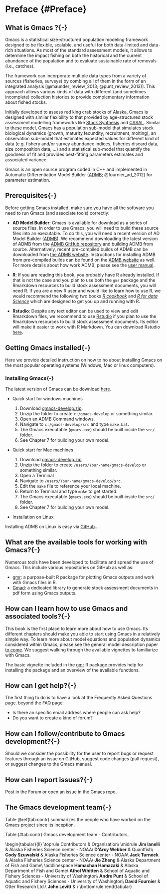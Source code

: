 # Preface {#Preface}

## What is Gmacs ?{-}

Gmacs is a statistical size-structured population modeling framework designed to be flexible, scalable, and useful for both data-limited and data-rich situations. As most of the standard assessment models, it allows to determine the impact fishing on both the historical and the current abundance of the population and to evaluate sustainable rate of removals (i.e., catches).

The framework can incorporate multiple data types from a variety of sources (fisheries, surveys) by combing all of them in the form of an integrated analysis [@maunder_review_2013; @punt_review_2013)]. This approach allows various kinds of data with different (and sometimes incomplete) collection histories to provide complementary information about fished stocks.

Initially developed to assess red king crab stocks of Alaska, Gmacs is designed with similar flexibility to that provided by age-structured stock assessment modelling frameworks like [Stock Synthesis](https://vlab.noaa.gov/web/stock-synthesis) and [CASAL](https://niwa.co.nz/fisheries/tools-resources/casal). Similar to these model, Gmacs has a population sub-model that simulates stock biological dynamics (growth, maturity,fecundity, recruitment, molting), an observation sub-model that estimates expected values for different kind of data (e.g. fishery and/or survey abundance indices, fisheries discard data, size composition data, ...) and a statistical sub-model that quantify the goodness of fit and provides best-fitting parameters estimates and associated variance.

Gmacs is an open source program coded in C++ and implemented in Automatic Differentiation Model Builder ([ADMB](http://www.admb-project.org/); @fournier_ad_2012) for parameter estimation.


## Prerequisites{-}

Before getting Gmacs installed, make sure you have all the software you need to run Gmacs (and associate tools) correctly:

+ __AD Model Builder__: Gmacs is available for download as a series of source files. In order to use Gmacs, you will need to build these source files into an executable. To do this, you will need a recent version of AD Model Builder ([ADMB](http://www.admb-project.org/)). We recommend downloading the latest version of ADMB from the [ADMB GitHub repository](https://github.com/admb-project/admb) and building ADMB from source. Alternatively, recent pre-compiled builds of ADMB can be downloaded from [the ADMB website](http://www.admb-project.org/downloads/). Instructions for installing ADMB from pre-compiled builds can be found on the [ADMB website](http://www.admb-project.org/docs/install/) as well. For more details about how work ADMB, please see the [user manual](http://www.admb-project.org/docs/manuals/).

+ __R__: If you are reading this book, you probably have R already installed. If that is not the case and you plan to use both the `gmr` package and the Rmarkdown resources to build stock assessment documents, you will need R. If you are a new R user and would like to learn how to use R, we would recommend the following two books [_R cookbook_](https://rc2e.com/index.html) and [_R for data Science_](https://r4ds.had.co.nz/) which are designed to get you up and running with R.

+ __Rstudio__: Despite any text editor can be used to view and edit Rmarkdown files, we recommend to use [Rstudio](https://www.rstudio.com/) if you plan to use the Rmarkdown resources to build stock assessment documents. Its editor will make it easier to work with R Markdown. You can download Rstudio [here](https://www.rstudio.com/products/rstudio/download/).

## Getting Gmacs installed{-}

Here we provide detailed instruction on how to ho about installing Gmacs on the most popular operating systems (Windows, Mac or linux computers).

### Installing Gmacs{-}

The latest version of Gmacs can be download [here](). 

  - Quick start for windows machines
    1. Download [gmacs-develop.zip](https://github.com/seacode/gmacs/archive/develop.zip).
    2. Unzip the folder to create `c:/gmacs-develop` or something similar.
    3. Open an ADMB Command windows.
    4. Navigate to `c:/gmacs-develop/src` and type `make.bat`.
    5. The Gmacs executable (`gmacs.exe`) should be built inside the `src/` folder.
    6. See Chapter 7 for building your own model.
    
  - Quick start for Mac machines
    1. Download [gmacs-develop.zip](https://github.com/seacode/gmacs/archive/develop.zip).
    2. Unzip the folder to create `/users/Your-name/gmacs-develop` or something similar.
    3. Open a Terminal
    4. Navigate to `/users/Your-name/gmacs-develop/src`.
    5. Edit the `make` file to reference your local machine.
    6. Return to Terminal and type `make` to get started.
    7. The Gmacs executable (`gmacs.exe`) should be built inside the `src/` folder.
    8. See Chapter 7 for building your own model.
  
  - Installation on Linux

Installing ADMB on Linux is easy via [GitHub](https://github.com/)....


## What are the available tools for working with Gmacs?{-}

Numerous tools have been developed to facilitate and spread the use of Gmacs. This include various repositories on GitHub as well as:

  - [gmr](https://github.com/seacode/gmacs/tree/develop/gmr): a purpose-built R package for plotting Gmacs outputs and work with Gmacs files in R.
  - [Gmad](): a dedicated library to generate stock assessment documents in pdf form using Gmacs outputs.

## How can I learn how to use Gmacs and associated tools?{-}

This book is the first place to learn more about how to use Gmacs. Its different chapters should make you able to start using Gmacs in a relatively simple way. To learn more about model equations and population dynamics considered within Gmacs, please see the general model description paper [to come](). We suggest walking through the available vignettes to familiarize with Gmacs.

The basic vignette included in the [gmr](https://github.com/seacode/gmacs/tree/develop/gmr) R package provides help for installing the package and an overview of the available functions.

## How can I get help?{-}

The first thing to do is to have a look at the Frequently Asked Questions page.
beyond the FAQ page:

  - Is there an specific email address where people can ask help?
  - Do you want to create a kind of forum?

## How can I follow/contribute to Gmacs development?{-}

Should we consider the possibility for the user to report bugs or request features through an issue on GitHub, suggest code changes (pull request), or suggest changes to the Gmacs manual.

## How can I report issues?{-}

Post in the Forum or open an issue in the Gmacs repo.

## The Gmacs development team{-}

Table \@ref(tab:contr) summarizes the people who have worked on the Gmacs project since its inception. 

Table:(\#tab:contr) Gmacs development team - Contributors.


\begin{tabular}{ll}
\toprule
Contributors & Organisation\\
\midrule
**Jim Ianelli** & Alaska Fisheries Science center - NOAA\\
**D'Arcy Webber** & Quantfish\\
**Cody Szuwalski** & Alaska Fisheries Science center - NOAA\\
**Jack Turnock** & Alaska Fisheries Science center - NOAA\\
**Jie Zheng** & Alaska Department of Fish and Game\\
\addlinespace
**Hamachan Hamazaki** & Alaska Department of Fish and Game\\
**Athol Whitten** & School of Aquatic and Fishery Sciences - University of Washington\\
**Andre Punt** & School of Aquatic and Fishery Sciences - University of Washington\\
**David Fournier** & Otter Research Ltd.\\
**John Levitt** & \\
\bottomrule
\end{tabular}
